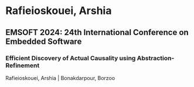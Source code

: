 # Rafieioskouei, Arshia

## EMSOFT 2024: 24th International Conference on Embedded Software

### Efficient Discovery of Actual Causality using Abstraction-Refinement
Rafieioskouei, Arshia | Bonakdarpour, Borzoo

